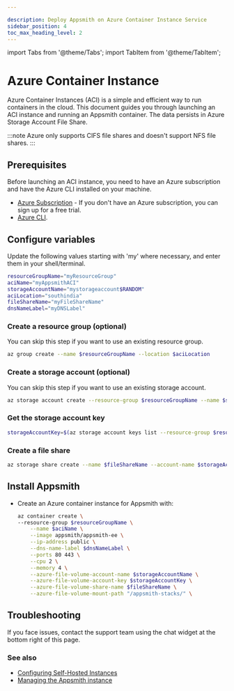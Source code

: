 ```yaml
---

description: Deploy Appsmith on Azure Container Instance Service
sidebar_position: 4
toc_max_heading_level: 2
---
```

import Tabs from '@theme/Tabs';
import TabItem from '@theme/TabItem';

# Azure Container Instance
Azure Container Instances (ACI) is a simple and efficient way to run containers in the cloud. This document guides you through launching an ACI instance and running an Appsmith container. The data persists in Azure Storage Account File Share.

:::note 
Azure only supports CIFS file shares and doesn't support NFS file shares.
:::

## Prerequisites​

Before launching an ACI instance, you need to have an Azure subscription and have the Azure CLI installed on your machine. 

* [Azure Subscription](https://azure.com/free) - If you don't have an Azure subscription, you can sign up for a free trial.
* [Azure CLI](https://learn.microsoft.com/en-us/cli/azure).

## Configure variables
Update the following values starting with 'my' where necessary, and enter them in your shell/terminal.
```bash
resourceGroupName="myResourceGroup"
aciName="myAppsmithACI"
storageAccountName="mystorageaccount$RANDOM"
aciLocation="southindia"  
fileShareName="myFileShareName"
dnsNameLabel="myDNSLabel"
```
### Create a resource group (optional)
You can skip this step if you want to use an existing resource group.
```bash
az group create --name $resourceGroupName --location $aciLocation
```

### Create a storage account (optional)
You can skip this step if you want to use an existing storage account.
```bash
az storage account create --resource-group $resourceGroupName --name $storageAccountName --location $aciLocation --sku Standard_LRS
```
### Get the storage account key
```bash
storageAccountKey=$(az storage account keys list --resource-group $resourceGroupName --account-name $storageAccountName --query "[0].value"  --output tsv)
```

### Create a file share
```bash
az storage share create --name $fileShareName --account-name $storageAccountName --account-key $storageAccountKey
```

## Install Appsmith

* Create an Azure container instance for Appsmith with: <a id="container-instance-config"></a>

	```bash
	az container create \
	--resource-group $resourceGroupName \
		--name $aciName \
		--image appsmith/appsmith-ee \
		--ip-address public \
		--dns-name-label $dnsNameLabel \
		--ports 80 443 \
		--cpu 2 \
		--memory 4 \
		--azure-file-volume-account-name $storageAccountName \
		--azure-file-volume-account-key $storageAccountKey \
		--azure-file-volume-share-name $fileShareName \
		--azure-file-volume-mount-path "/appsmith-stacks/" \
	```

## Troubleshooting
If you face issues, contact the support team using the chat widget at the bottom right of this page.

### See also

* [Configuring Self-Hosted Instances](/getting-started/setup/instance-configuration)
* [Managing the Appsmith instance](/getting-started/setup/instance-management)
